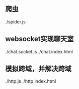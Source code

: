 ## 爬虫
./spider.js
## websocket实现聊天室
./chat.socket.js ./chat.index.html
## 模拟跨域，并解决跨域
./http.js  ./http.index.html